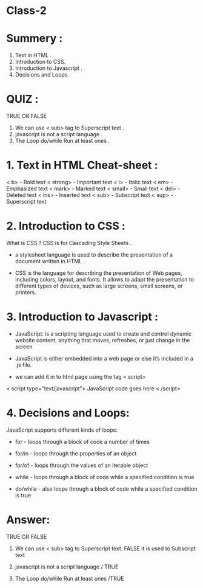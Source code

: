 # Class-2

# Summery :
1. Text in HTML  .
2. Introduction to CSS.
3. Introduction to Javascript .
4. Decisions and Loops.


# QUIZ :

TRUE OR FALSE 
1. We can use < sub> tag to Superscript text .
2. javascript is  not a script language .
3. The Loop do/while Run at least ones .

# 1. Text in HTML Cheat-sheet :

< b> - Bold text
< strong> - Important text
< i> - Italic text
< em> - Emphasized text
< mark> - Marked text
< small> - Small text
< del> - Deleted text
< ins> - Inserted text
< sub> - Subscript text
< sup> - Superscript text

# 2. Introduction to CSS :

What is CSS ? CSS is for  Cascading Style Sheets . 

- a stylesheet language is used to describe the presentation of a document written in HTML .

- CSS is the language for describing the presentation of Web pages, including colors, layout, and fonts. It allows to adapt the presentation to different types of devices, such as large screens, small screens, or printers.

# 3. Introduction to Javascript :

- JavaScript: is a scripting language used to create and control dynamic website content, anything that moves, refreshes, or just change in the screen

- JavaScript is either embedded into a web page or else it’s included in a .js file.

- we can add it in to html page using the tag < script>

< script type="text/javascript"> JavaScript code goes here < /script>



# 4. Decisions and Loops: 

JavaScript supports different kinds of loops:

- for - loops through a block of code a number of times

- for/in - loops through the properties of an object

- for/of - loops through the values of an iterable object

- while - loops through a block of code while a specified condition is true

- do/while - also loops through a block of code while a specified condition is true 


# Answer:

TRUE OR FALSE 
1. We can use < sub> tag to Superscript text. FALSE it is used to  Subscript text

2. javascript is not a script language / TRUE

3. The Loop do/while Run at least ones /TRUE
